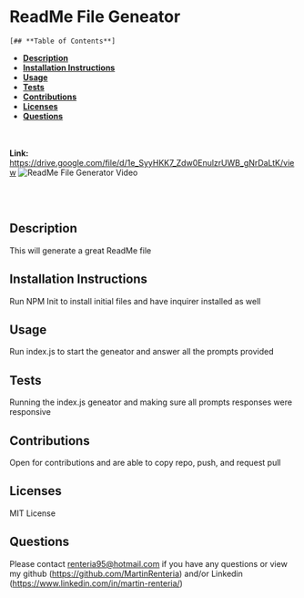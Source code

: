 # **ReadMe File Geneator**

    [## **Table of Contents**]
    
- [**Description**](#description)
- [**Installation Instructions**](#installation-instructions)
- [**Usage**](#usage)
- [**Tests**](#tests)
- [**Contributions**](#contributions)
- [**Licenses**](#licenses)
- [**Questions**](#questions)

<br><br>
<b>Link:</b> https://drive.google.com/file/d/1e_SyyHKK7_Zdw0EnulzrUWB_gNrDaLtK/view
![ReadMe File Generator Video](https://user-images.githubusercontent.com/68476218/101465688-1b3c1f00-38f5-11eb-924f-dc05d18a6d69.gif)

<br><br>

## **Description**
This will generate a great ReadMe file
## **Installation Instructions**
Run NPM Init to install initial files and have inquirer installed as well
## **Usage**
Run index.js to start the geneator and answer all the prompts provided
## **Tests**
Running the index.js geneator and making sure all prompts responses were responsive
## **Contributions**
Open for contributions and are able to copy repo, push, and request pull 
## **Licenses**
MIT License
## **Questions**
Please contact <renteria95@hotmail.com> if you have any questions or view my github (https://github.com/MartinRenteria) and/or Linkedin (https://www.linkedin.com/in/martin-renteria/)